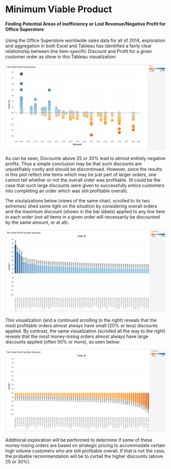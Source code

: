 # Minimum Viable Product

#### Finding Potential Areas of Inefficiency or Lost Revenue/Negative Profit for Office Superstore

Using the Office Superstore worldwide sales data for all of 2014, exploration and aggregation in both Excel and Tableau has identified a fairly clear relationship between line item-specific Discount and Profit for a given customer order as show in this Tableau visualization:

![LineItemDiscountAndProfit](../MVP/mvp_george_pappy/LineItemDiscountAndProfit.png)

As can be seen, Discounts above 25 or 30% lead to almost entirely negative profits. Thus a simple conclusion may be that such discounts are unjustifiably costly and should be discontinued. However, since the results in this plot reflect line items which may be just part of larger orders, one cannot tell whether or not the overall order was profitable. (It could be the case that such large discounts were given to successfully entice customers into completing an order which was still profitable overall).

The visulaizations below (views of the same chart, scrolled to its two extremes) shed some light on the situation by considering overall orders and the maximum discount (shown in the bar labels) applied to any line item in each order (not all items in a given order will necessarily be discounted by the same amount, or at all). 

![](../MVP/mvp_george_pappy/OrderProfitDiscount1.png)

This visualization (and a continued scrolling to the right) reveals that the most profitable orders almost always have small (20% or less) discounts applied. By contrast, the same visualization (scrolled all the way to the right) reveals that the most money-losing orders almost always have large discounts applied (often 50% or more), as seen below:

![OrderProfitDiscount2](../MVP/mvp_george_pappy/OrderProfitDiscount2.png)

Additional exploration will be performed to determine if some of these money-losing orders are based on strategic pricing to accommodate certain high volume customers who are still profitable overall. If that is not the case, the probable recommendation will be to curtail the higher discounts (above 25 or 30%).
